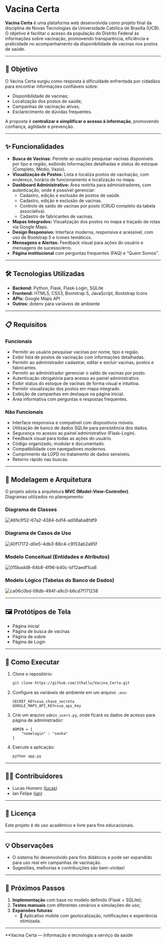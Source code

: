 # Vacina Certa

**Vacina Certa** é uma plataforma web desenvolvida como projeto final da disciplina de Novas Tecnologias da Universidade Católica de Brasília (UCB). O objetivo é facilitar o acesso da população do Distrito Federal às informações sobre vacinação, promovendo transparência, eficiência e praticidade no acompanhamento da disponibilidade de vacinas nos postos de saúde.

---

## 📌 Objetivo

O Vacina Certa surgiu como resposta à dificuldade enfrentada por cidadãos para encontrar informações confiáveis sobre:

- Disponibilidade de vacinas;
- Localização dos postos de saúde;
- Campanhas de vacinação ativas;
- Esclarecimento de dúvidas frequentes.

A proposta é **centralizar e simplificar o acesso à informação**, promovendo confiança, agilidade e prevenção.

---

## ✨ Funcionalidades

- **Busca de Vacinas:** Permite ao usuário pesquisar vacinas disponíveis por tipo e região, exibindo informações detalhadas e status do estoque (Completo, Médio, Vazio).
- **Visualização de Postos:** Lista e localiza postos de vacinação, com endereço, horário de funcionamento e localização no mapa.
- **Dashboard Administrativo:** Área restrita para administradores, com autenticação, onde é possível gerenciar:
  - Cadastro, edição e exclusão de postos de saúde.
  - Cadastro, edição e exclusão de vacinas.
  - Controle de saldo de vacinas por posto (CRUD completo da tabela associativa).
  - Cadastro de fabricantes de vacinas.
- **Mapas Integrados:** Visualização dos postos no mapa e traçado de rotas via Google Maps.
- **Design Responsivo:** Interface moderna, responsiva e acessível, com uso de Bootstrap 5 e ícones temáticos.
- **Mensagens e Alertas:** Feedback visual para ações do usuário e mensagens de sucesso/erro.
- **Página institucional** com perguntas frequentes (FAQ) e “Quem Somos”.

---

## 🛠️ Tecnologias Utilizadas

- **Backend:** Python, Flask, Flask-Login, SQLite
- **Frontend:** HTML5, CSS3, Bootstrap 5, JavaScript, Bootstrap Icons
- **APIs:** Google Maps API
- **Outros:** dotenv para variáveis de ambiente

---

## 📋 Requisitos

### Funcionais

- Permitir ao usuário pesquisar vacinas por nome, tipo e região.
- Exibir lista de postos de vacinação com informações detalhadas.
- Permitir ao administrador cadastrar, editar e excluir vacinas, postos e fabricantes.
- Permitir ao administrador gerenciar o saldo de vacinas por posto.
- Autenticação obrigatória para acesso ao painel administrativo.
- Exibir status do estoque de vacinas de forma visual e intuitiva.
- Permitir visualização dos postos em mapa integrado.
- Exibição de campanhas em destaque na página inicial.
- Área informativa com perguntas e respostas frequentes.

### Não Funcionais

- Interface responsiva e compatível com dispositivos móveis.
- Utilização de banco de dados SQLite para persistência dos dados.
- Segurança no acesso ao painel administrativo (Flask-Login).
- Feedback visual para todas as ações do usuário.
- Código organizado, modular e documentado.
- Compatibilidade com navegadores modernos.
- Cumprimento da LGPD no tratamento de dados sensíveis.
- Retorno rápido nas buscas.

---

## 🧠 Modelagem e Arquitetura

O projeto adota a arquitetura **MVC (Model-View-Controller)**.  
Diagramas utilizados no planejamento:

### Diagrama de Classes

![46fe3f52-67a2-4384-bd14-ad08aba8fdf9](https://github.com/user-attachments/assets/39827ca3-062c-4c86-b5f1-39336c6fe457)

### Diagrama de Casos de Uso

![40f17172-d0e5-4db3-88c4-c9153ab2a95f](https://github.com/user-attachments/assets/5eeab8d2-7a5a-45b2-9035-3548f2930527)

### Modelo Conceitual (Entidades e Atributos)

![015badd8-64b8-4f96-b40c-bf12aedf1ca8](https://github.com/user-attachments/assets/7f910c15-7b5b-4836-a502-e3a4b680a231)

### Modelo Lógico (Tabelas do Banco de Dados)

![ca06c0bd-08db-494f-a9c0-b6cd7f171238](https://github.com/user-attachments/assets/6eabd83c-207b-4a1d-b6aa-86a72aaaf455)

---

## 🖼️ Protótipos de Tela

- Página inicial
- Página de busca de vacinas
- Página de sobre
- Página de Login

---

## 🚀 Como Executar

1. Clone o repositório:

   ```bash
   git clone https://github.com/1thallo/Vacina_Certa.git
   ```

2. Configure as variáveis de ambiente em um arquivo `.env`:

   ```env
   SECRET_KEY=sua_chave_secreta
   GOOGLE_MAPS_API_KEY=sua_api_key
   ```

3. Crie um arquivo `admin_users.py`, onde ficará os dados de acesso para página de administrador:

    ```plaintext
    ADMIN = {
        "nomelogin" : "senha"
    }
    ```

4. Execute a aplicação:

   ```bash
   python app.py
   ```

---

## 👨‍💻 Contribuidores

- Lucas Homero ([lucas](https://github.com/lucashomero))
- Ian Felipe ([ian](https://github.com/ianfelps))

---

## 📄 Licença

Este projeto é de uso acadêmico e livre para fins educacionais.

---

## 💡 Observações

- O sistema foi desenvolvido para fins didáticos e pode ser expandido para uso real em campanhas de vacinação.
- Sugestões, melhorias e contribuições são bem-vindas!

---

## 🚀 Próximos Passos

1. **Implementação** com base no modelo definido (Flask + SQLite);
2. **Testes manuais** com diferentes cenários e simulações de uso;
3. **Expansões futuras**:
   - 📱 Aplicativo mobile com geolocalização, notificações e experiência otimizada.

---

**Vacina Certa — Informação e tecnologia a serviço da saúde
